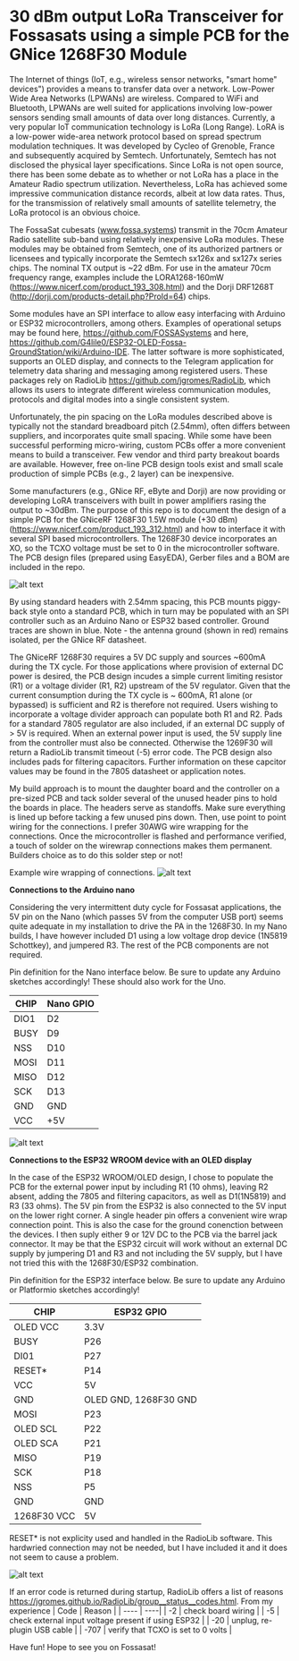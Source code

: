 # 30 dBm output LoRa Transceiver for Fossasats using a simple PCB for the GNice 1268F30 Module


The Internet of things (IoT, e.g., wireless sensor networks, "smart home" devices") provides a means to transfer data over a network. Low-Power Wide Area Networks (LPWANs) are wireless. Compared to WiFi and Bluetooth, LPWANs are well suited for applications involving low-power sensors sending small amounts of data over long distances. Currently, a very popular IoT communication technology is LoRa (Long Range).  LoRA is a low-power wide-area network protocol based on spread spectrum modulation techniques. It was developed by Cycleo of Grenoble, France and subsequently acquired by Semtech. Unfortunately, Semtech has not disclosed the physical layer specifications. Since LoRa is not open source, there has been some debate as to whether or not LoRa has a place in the Amateur Radio spectrum utilization.  Nevertheless, LoRa has achieved some impressive communication distance records, albeit at low data rates. Thus, for the transmission of relatively small amounts of satellite telemetry, the LoRa protocol is an obvious choice.

The FossaSat cubesats (www.fossa.systems) transmit in the 70cm Amateur Radio satellite sub-band using relatively inexpensive LoRa modules.  These modules may be obtained from Semtech, one of its authorized partners or licensees and typically incorporate the Semtech sx126x and sx127x series chips. The nominal TX output is ~22 dBm.  For use in the amateur 70cm frequency range, examples include the LORA1268-160mW (https://www.nicerf.com/product_193_308.html) and the Dorji DRF1268T (http://dorji.com/products-detail.php?ProId=64) chips.  

Some modules have an SPI interface to allow easy interfacing with Arduino or ESP32 microcontrollers, among others.  Examples of operational setups may be found here, https://github.com/FOSSASystems and here, https://github.com/G4lile0/ESP32-OLED-Fossa-GroundStation/wiki/Arduino-IDE.  The latter software is more sophisticated, supports an OLED display, and connects to the Telegram application for telemetry data sharing and messaging among registered users.  These packages  rely on RadioLib https://github.com/jgromes/RadioLib, which allows its users to integrate different wireless communication modules, protocols and digital modes into a single consistent system. 

Unfortunately, the pin spacing on the LoRa modules described above is typically not the standard breadboard pitch (2.54mm), often differs between suppliers, and incorporates quite small spacing.  While some have been successful performing micro-wiring, custom PCBs offer a more convenient means to build a transceiver.  Few vendor and third party breakout boards are available.  However, free on-line PCB design tools exist and small scale production of simple PCBs (e.g., 2 layer) can be inexpensive.  

Some manufacturers (e.g., GNice RF, eByte and Dorji) are now providing or developing LoRA transceivers with built in power amplifiers rasing the output to ~30dBm.  The purpose of this repo is to document the design of a simple PCB for the GNiceRF 1268F30 1.5W module (+30 dBm) (https://www.nicerf.com/product_193_312.html) and how to interface it with several SPI based microcontrollers.  The 1268F30 device incorporates an XO, so the TCXO voltage must be set to 0 in the microcontroller software.  The PCB design files (prepared using EasyEDA), Gerber files and a BOM are included in the repo. 

![alt text](https://github.com/N6RFM/LoRA-PCB/blob/master/pix/PCBv1.2.png)

By using standard headers with 2.54mm spacing, this PCB mounts piggy-back style onto a standard PCB, which in turn may be populated with an SPI controller such as an Arduino Nano or ESP32 based controller.  Ground traces are shown in blue.  Note - the antenna ground (shown in red) remains isolated, per the GNice RF datasheet. 

The GNiceRF 1268F30 requires a 5V DC supply and sources ~600mA during the TX cycle. For those applications where provision of external DC power is desired, the PCB design incudes a simple current limiting resistor (R1) or a voltage divider (R1, R2) upstream of the 5V regulator.  Given that the current consumption during the TX cycle is ~ 600mA, R1 alone (or bypassed) is sufficient and R2 is therefore not required. Users wishing to incorporate a voltage divider approach can populate both R1 and R2.  Pads for a standard 7805 regulator are also included, if an external DC supply of > 5V is required.  When an external power input is used, the 5V supply line from the controller must also be connected.  Otherwise the 1269F30 will return a RadioLib transmit timeout (-5) error code. The PCB design also includes pads for filtering capacitors.  Further information on these capcitor values may be found in the 7805 datasheet or application notes. 

My build approach is to mount the daughter board and the controller on a pre-sized PCB and tack solder several of the unused header pins to hold the boards in place.  The headers serve as standoffs.  Make sure everything is lined up before tacking a few unused pins down.  Then, use point to point wiring for the connections.  I prefer 30AWG wire wrapping for the connections.  Once the microcontroller is flashed and performance verified, a touch of solder on the wirewrap connections makes them permanent.  Builders choice as to do this solder step or not!

Example wire wrapping of connections.
![alt text](https://github.com/N6RFM/LoRA-PCB/blob/master/pix/IMG_4491.PNG)

**Connections to the Arduino nano**

Considering the very intermittent duty cycle for Fossasat applications, the 5V pin on the Nano (which passes 5V from the computer USB port) seems quite adequate in my installation to drive the PA in the 1268F30. In my Nano builds, I have however included D1 using a low voltage drop device (1N5819 Schottkey), and jumpered R3.  The rest of the PCB components are not required.  

Pin definition for the Nano interface below.  Be sure to update any Arduino sketches accordingly!  These should also work for the Uno.

| CHIP | Nano GPIO |
| ---- | ----|
| DIO1 | D2 |
| BUSY | D9 |
| NSS  | D10 |
| MOSI | D11 |
| MISO | D12 |
| SCK  | D13 |
| GND  | GND |
| VCC  | +5V  |

![alt text](https://github.com/N6RFM/LoRA-PCB/blob/master/pix/IMG_4483.png)

**Connections to the ESP32 WROOM device with an OLED display**

In the case of the ESP32 WROOM/OLED design, I chose to populate the PCB for the external power input by including R1 (10 ohms), leaving R2 absent, adding the 7805 and filtering capacitors, as well as D1(1N5819) and R3 (33 ohms).  The 5V pin from the ESP32 is also connected to the 5V input on the lower right corner.  A single header pin offers a convenient wire wrap connection point.  This is also the case for the ground conenction between the devices.  I then suply either 9 or 12V DC to the PCB via the barrel jack connector.  It may be that the ESP32 circuit will work without an external DC supply by jumpering D1 and R3 and not including the 5V supply, but I have not tried this with the 1268F30/ESP32 combination.

Pin definition for the ESP32 interface below.  Be sure to update any Arduino or Platformio sketches accordingly!

| CHIP | ESP32 GPIO |
| ---- | ----|
| OLED VCC | 3.3V |
| BUSY | P26 |
| DI01  | P27 |
| RESET* | P14 |
| VCC | 5V |
| GND  | OLED GND, 1268F30 GND |
| MOSI | P23 |
| OLED SCL | P22 |
| OLED SCA | P21 |
| MISO | P19 |
| SCK | P18 |
| NSS | P5 |
| GND  | GND |
| 1268F30 VCC  | 5V  |

RESET* is not explicity used and handled in the RadioLib software. This hardwried connection may not be needed, but I have included it and it does not seem to cause a problem.

![alt text](https://github.com/N6RFM/LoRA-PCB/blob/master/pix/IMG_4444.png)

If an error code is returned during startup, RadioLib offers a list of reasons https://jgromes.github.io/RadioLib/group__status__codes.html. 
From my experience
| Code | Reason |
| ---- | ----|
| -2 | check board wiring |
| -5 | check external input voltage present if using ESP32 |
| -20 | unplug, re-plugin USB cable |
| -707  | verify that TCXO is set to 0 volts |

Have fun!  Hope to see you on Fossasat!
